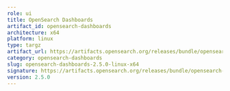 ```yaml
---
role: ui
title: OpenSearch Dashboards
artifact_id: opensearch-dashboards
architecture: x64
platform: linux
type: targz
artifact_url: https://artifacts.opensearch.org/releases/bundle/opensearch-dashboards/2.5.0/opensearch-dashboards-2.5.0-linux-x64.tar.gz
category: opensearch-dashboards
slug: opensearch-dashboards-2.5.0-linux-x64
signature: https://artifacts.opensearch.org/releases/bundle/opensearch-dashboards/2.5.0/opensearch-dashboards-2.5.0-linux-x64.tar.gz.sig
version: 2.5.0
---
```


